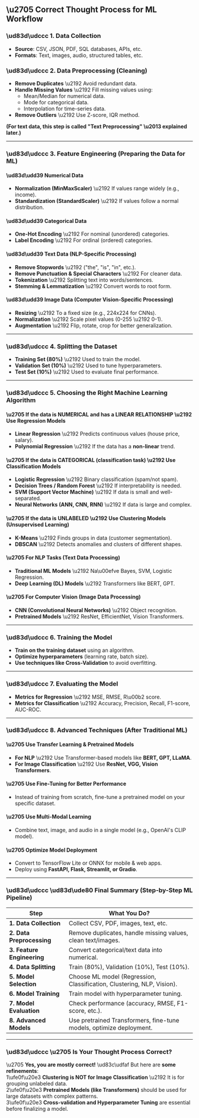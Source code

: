 ## **\u2705 Correct Thought Process for ML Workflow**

### **\ud83d\udccc 1. Data Collection**
- **Source**: CSV, JSON, PDF, SQL databases, APIs, etc.  
- **Formats**: Text, images, audio, structured tables, etc.  

### **\ud83d\udccc 2. Data Preprocessing (Cleaning)**
- **Remove Duplicates** \u2192 Avoid redundant data.  
- **Handle Missing Values** \u2192 Fill missing values using:
  - Mean/Median for numerical data.
  - Mode for categorical data.
  - Interpolation for time-series data.
- **Remove Outliers** \u2192 Use Z-score, IQR method.  

**(For text data, this step is called "Text Preprocessing" \u2013 explained later.)**  

---

### **\ud83d\udccc 3. Feature Engineering (Preparing the Data for ML)**

#### \ud83d\udd39 **Numerical Data**  
- **Normalization (MinMaxScaler)** \u2192 If values range widely (e.g., income).  
- **Standardization (StandardScaler)** \u2192 If values follow a normal distribution.  

#### \ud83d\udd39 **Categorical Data**  
- **One-Hot Encoding** \u2192 For nominal (unordered) categories.  
- **Label Encoding** \u2192 For ordinal (ordered) categories.  

#### \ud83d\udd39 **Text Data (NLP-Specific Processing)**  
- **Remove Stopwords** \u2192 ("the", "is", "in", etc.).  
- **Remove Punctuation & Special Characters** \u2192 For cleaner data.  
- **Tokenization** \u2192 Splitting text into words/sentences.  
- **Stemming & Lemmatization** \u2192 Convert words to root form.  

#### \ud83d\udd39 **Image Data (Computer Vision-Specific Processing)**  
- **Resizing** \u2192 To a fixed size (e.g., 224x224 for CNNs).  
- **Normalization** \u2192 Scale pixel values (0-255 \u2192 0-1).  
- **Augmentation** \u2192 Flip, rotate, crop for better generalization.  

---

### **\ud83d\udccc 4. Splitting the Dataset**
- **Training Set (80%)** \u2192 Used to train the model.  
- **Validation Set (10%)** \u2192 Used to tune hyperparameters.  
- **Test Set (10%)** \u2192 Used to evaluate final performance.  

---

### **\ud83d\udccc 5. Choosing the Right Machine Learning Algorithm**

#### \u2705 **If the data is NUMERICAL and has a LINEAR RELATIONSHIP** \u2192 Use **Regression Models**  
- **Linear Regression** \u2192 Predicts continuous values (house price, salary).  
- **Polynomial Regression** \u2192 If the data has a **non-linear** trend.  

#### \u2705 **If the data is CATEGORICAL (classification task)** \u2192 Use **Classification Models**  
- **Logistic Regression** \u2192 Binary classification (spam/not spam).  
- **Decision Trees / Random Forest** \u2192 If interpretability is needed.  
- **SVM (Support Vector Machine)** \u2192 If data is small and well-separated.  
- **Neural Networks (ANN, CNN, RNN)** \u2192 If data is large and complex.  

#### \u2705 **If the data is UNLABELED** \u2192 Use **Clustering Models** (Unsupervised Learning)  
- **K-Means** \u2192 Finds groups in data (customer segmentation).  
- **DBSCAN** \u2192 Detects anomalies and clusters of different shapes.  

#### \u2705 **For NLP Tasks (Text Data Processing)**  
- **Traditional ML Models** \u2192 Na\u00efve Bayes, SVM, Logistic Regression.  
- **Deep Learning (DL) Models** \u2192 Transformers like BERT, GPT.  

#### \u2705 **For Computer Vision (Image Data Processing)**  
- **CNN (Convolutional Neural Networks)** \u2192 Object recognition.  
- **Pretrained Models** \u2192 ResNet, EfficientNet, Vision Transformers.  

---

### **\ud83d\udccc 6. Training the Model**
- **Train on the training dataset** using an algorithm.  
- **Optimize hyperparameters** (learning rate, batch size).  
- **Use techniques like Cross-Validation** to avoid overfitting.  

---

### **\ud83d\udccc 7. Evaluating the Model**
- **Metrics for Regression** \u2192 MSE, RMSE, R\u00b2 score.  
- **Metrics for Classification** \u2192 Accuracy, Precision, Recall, F1-score, AUC-ROC.  

---

### **\ud83d\udccc 8. Advanced Techniques (After Traditional ML)**

#### \u2705 **Use Transfer Learning & Pretrained Models**  
- **For NLP** \u2192 Use Transformer-based models like **BERT, GPT, LLaMA**.  
- **For Image Classification** \u2192 Use **ResNet, VGG, Vision Transformers**.  

#### \u2705 **Use Fine-Tuning for Better Performance**  
- Instead of training from scratch, fine-tune a pretrained model on your specific dataset.  

#### \u2705 **Use Multi-Modal Learning**  
- Combine text, image, and audio in a single model (e.g., OpenAI's CLIP model).  

#### \u2705 **Optimize Model Deployment**  
- Convert to TensorFlow Lite or ONNX for mobile & web apps.  
- Deploy using **FastAPI, Flask, Streamlit, or Gradio**.  

---

### **\ud83d\udccc \ud83d\ude80 Final Summary (Step-by-Step ML Pipeline)**

| **Step** | **What You Do?** |
|----------|-----------------|
| **1. Data Collection** | Collect CSV, PDF, images, text, etc. |
| **2. Data Preprocessing** | Remove duplicates, handle missing values, clean text/images. |
| **3. Feature Engineering** | Convert categorical/text data into numerical. |
| **4. Data Splitting** | Train (80%), Validation (10%), Test (10%). |
| **5. Model Selection** | Choose ML model (Regression, Classification, Clustering, NLP, Vision). |
| **6. Model Training** | Train model with hyperparameter tuning. |
| **7. Model Evaluation** | Check performance (accuracy, RMSE, F1-score, etc.). |
| **8. Advanced Models** | Use pretrained Transformers, fine-tune models, optimize deployment. |

---

### **\ud83d\udccc \u2705 Is Your Thought Process Correct?**
\u2705 **Yes, you are mostly correct!** \ud83c\udfaf But here are **some refinements**:  
1\ufe0f\u20e3 **Clustering is NOT for Image Classification** \u2192 It is for grouping unlabeled data.  
2\ufe0f\u20e3 **Pretrained Models (like Transformers)** should be used for large datasets with complex patterns.  
3\ufe0f\u20e3 **Cross-validation and Hyperparameter Tuning** are essential before finalizing a model.  


